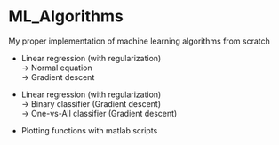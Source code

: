 # ML_Algorithms
My proper implementation of machine learning algorithms from scratch


- Linear regression (with regularization) <br />
  -> Normal equation <br />
  -> Gradient descent <br />
 
- Linear regression (with regularization) <br />
  -> Binary classifier (Gradient descent) <br />
  -> One-vs-All classifier (Gradient descent) <br />

+ Plotting functions with matlab scripts
